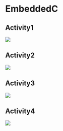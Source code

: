 # EmbeddedC

## Activity1
![](https://github.com/Veerapaneni-Deepika/EmbeddedC/blob/main/activity1.png)

## Activity2
![](https://github.com/Veerapaneni-Deepika/EmbeddedC/blob/main/activity2.png)

## Activity3
![](https://github.com/Veerapaneni-Deepika/EmbeddedC/blob/main/activity3.png)

## Activity4
![](https://github.com/Veerapaneni-Deepika/EmbeddedC/blob/main/activity4.png)
